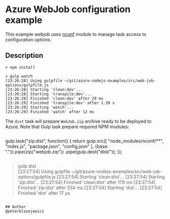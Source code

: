 # Azure WebJob configuration example

This example webjob uses [nconf](https://www.npmjs.com/package/nconf) module to manage task access to configuration options.

## Description

```
> npm install
```
```
> gulp watch
[23:26:28] Using gulpfile ~/git/azure-nodejs-examples/src/web-job-options/gulpfile.js
[23:26:28] Starting 'clean:dev'...
[23:26:28] Starting 'transpile:dev'...
[23:26:28] Finished 'clean:dev' after 29 ms
[23:26:29] Finished 'transpile:dev' after 1.39 s
[23:26:29] Starting 'watch'...
[23:26:29] Finished 'watch' after 12 ms
```
The `dist` task will prepare `WebJob.zip` archive ready to be deployed to Azure.
Note that Gulp task prepare required NPM modules:
```
```
gulp.task("zip:dist", function() {
  return gulp.src([
      "node_modules/nconf/**",
      "index.js",
      "package.json",
      "config.json"
    ], {base: "."}).pipe(zip("webjob.zip"))
  .pipe(gulp.dest("dist/"));
});
```

```
> gulp dist     
[23:27:54] Using gulpfile ~/git/azure-nodejs-examples/src/web-job-options/gulpfile.js
[23:27:54] Starting 'clean:dist'...
[23:27:54] Starting 'zip:dist'...
[23:27:54] Finished 'clean:dist' after 179 ms
[23:27:54] Finished 'zip:dist' after 334 ms
[23:27:54] Starting 'dist'...
[23:27:54] Finished 'dist' after 17 μs
```

## Author
@peterblazejewicz